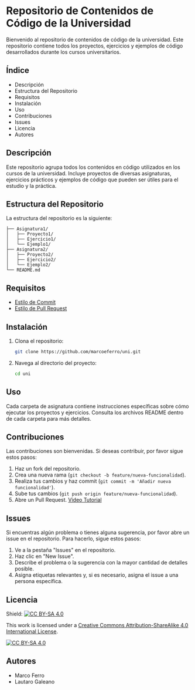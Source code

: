 # Repositorio de Contenidos de Código de la Universidad

Bienvenido al repositorio de contenidos de código de la universidad. Este repositorio contiene todos los proyectos, ejercicios y ejemplos de código desarrollados durante los cursos universitarios.

## Índice

- Descripción
- Estructura del Repositorio
- Requisitos
- Instalación
- Uso
- Contribuciones
- Issues
- Licencia
- Autores

## Descripción

Este repositorio agrupa todos los contenidos en código utilizados en los cursos de la universidad. Incluye proyectos de diversas asignaturas, ejercicios prácticos y ejemplos de código que pueden ser útiles para el estudio y la práctica.

## Estructura del Repositorio

La estructura del repositorio es la siguiente:

````
├── Asignatura1/
│   ├── Proyecto1/
│   ├── Ejercicio1/
│   └── Ejemplo1/
├── Asignatura2/
│   ├── Proyecto2/
│   ├── Ejercicio2/
│   └── Ejemplo2/
└── README.md
````

## Requisitos

- [Estilo de Commit](https://www.conventionalcommits.org/en/v1.0.0/)
- [Estilo de Pull Request](https://docs.github.com/en/pull-requests/collaborating-with-pull-requests/getting-started/best-practices-for-pull-requests)

## Instalación

1. Clona el repositorio:
    ```bash
    git clone https://github.com/marcoeferro/uni.git
    ```
2. Navega al directorio del proyecto:
    ```bash
    cd uni
    ```

## Uso

Cada carpeta de asignatura contiene instrucciones específicas sobre cómo ejecutar los proyectos y ejercicios. Consulta los archivos README dentro de cada carpeta para más detalles.

## Contribuciones

Las contribuciones son bienvenidas. Si deseas contribuir, por favor sigue estos pasos:

1. Haz un fork del repositorio.
2. Crea una nueva rama (`git checkout -b feature/nueva-funcionalidad`).
3. Realiza tus cambios y haz commit (`git commit -m 'Añadir nueva funcionalidad'`).
4. Sube tus cambios (`git push origin feature/nueva-funcionalidad`).
5. Abre un Pull Request. [Video Tutorial](https://youtu.be/BPns9r76vSI)

## Issues

Si encuentras algún problema o tienes alguna sugerencia, por favor abre un issue en el repositorio. Para hacerlo, sigue estos pasos:

1. Ve a la pestaña "Issues" en el repositorio.
2. Haz clic en "New Issue".
3. Describe el problema o la sugerencia con la mayor cantidad de detalles posible.
4. Asigna etiquetas relevantes y, si es necesario, asigna el issue a una persona específica.

## Licencia

Shield: [![CC BY-SA 4.0][cc-by-sa-shield]][cc-by-sa]

This work is licensed under a
[Creative Commons Attribution-ShareAlike 4.0 International License][cc-by-sa].

[![CC BY-SA 4.0][cc-by-sa-image]][cc-by-sa]

[cc-by-sa]: http://creativecommons.org/licenses/by-sa/4.0/
[cc-by-sa-image]: https://licensebuttons.net/l/by-sa/4.0/88x31.png
[cc-by-sa-shield]: https://img.shields.io/badge/License-CC%20BY--SA%204.0-lightgrey.svg

## Autores

- Marco Ferro
- Lautaro Galeano
